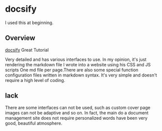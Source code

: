 # docsify
I used this at beginning.
## Overview
[docsify](https://github.com/docsifyjs/) Great Tutorial

Very detailed and has various interfaces to use. In my opinion, it's just rendering the markdown file I wrote into a website using his CSS and JS scripts One md file per page.There are also some special function configuration files written in markdown syntax. It's very simple and doesn't require a high level of coding.
## lack

There are some interfaces can not be used, such as custom cover page images can not be adaptive and so on. In fact, the main do a document management site does not require personalized words have been very good, beautiful atmosphere.